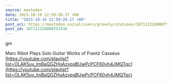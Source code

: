 ```yaml
---
source: mastodon
date: 2021-10-16 12:59:20.17 +00
title: "2021-10-16 12:59:20.17 +00"
post_uri: https://mastodon.social/users/gravely/statuses/107111328000752430
post_id: 107111328000752430
---
```

gm

Marc Ribot Plays Solo Guitar Works of Frantz Casseus [https://youtube.com/playlist?list=OLAK5uy_lmBaQGZHoAzvpsBUwPcPCF60vh4JMQTqc](https://youtube.com/playlist?list=OLAK5uy_lmBaQGZHoAzvpsBUwPcPCF60vh4JMQTqc)


